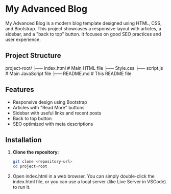 # My Advanced Blog

My Advanced Blog is a modern blog template designed using HTML, CSS, and Bootstrap. 
This project showcases a responsive layout with articles, a sidebar, and a "back to top" button.
It focuses on good SEO practices and user experience.

## Project Structure

project-root/ ├── index.html # Main HTML file ├── Style.css ├── script.js # Main JavaScript file ├── README.md # This README file

## Features

- Responsive design using Bootstrap
- Articles with "Read More" buttons
- Sidebar with useful links and recent posts
- Back to top button
- SEO optimized with meta descriptions

## Installation

1. **Clone the repository:**
   ```bash
   git clone <repository-url>
   cd project-root

2. Open index.html in a web browser. 
You can simply double-click the index.html file, or you can use a local server (like Live Server in VSCode) to run it.